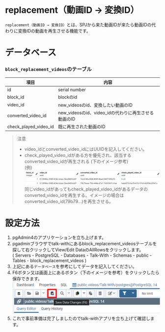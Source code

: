 # replacement（動画ID → 変換ID）
`replacement（動画ID → 変換ID）`とは、SPJから来た動画IDが来たら動画IDの代わりに変換IDの動画を再生させる機能です。

# データベース
### `block_replacement_videos`のテーブル
項目|内容
-|-
id | serial number  
block_id | blockのid  
video_id | new_videosのid、変換したい動画のID  
converted_video_id | new_videosのid、video_idの代わりに再生させる動画のID  
check_played_video_id|既に再生された動画のID
> 注意　  
> * video_idとconverted_video_idにはUUIDを記入してください。  
> * check_played_video_idがある方を優先され、該当するconverted_video_idが再生される (下のイメージ参考)  
(例)
![代替リスト画面](images/pg/functional_description_Img/replacement_list/replacement_check_played_video_id.png)  
同じvideo_idがあってもcheck_played_video_idがあるデータのconverted_video_idを再生する。イメージの場合はconverted_video_id(79b79...)を再生させる。

# 設定方法
1. pgAdmin4のアプリケーションを立ち上げます。
2. pgadminブラウザでtalk-withにあるblock_replacement_videosテーブルを探して右クリックしてView/Edit DataのAllRowsをクリックします。   
( Servers - PostgreSQL - Databases - Talk-With - Schemas - public - Tables - block_replacement_videos )
3. 上記にある`データベース`を参考にしてデータを記入してください。    
4. F6ボタン又は画面上にあるボタン（下のイメージを参考）をクリックしたら保存できます。
  ![代替リスト画面](./images/pg/pgadmin/save_data(F6).png)
1. これで事前準備は完了しましたのでtalk-withアプリを立ち上げて確認します。